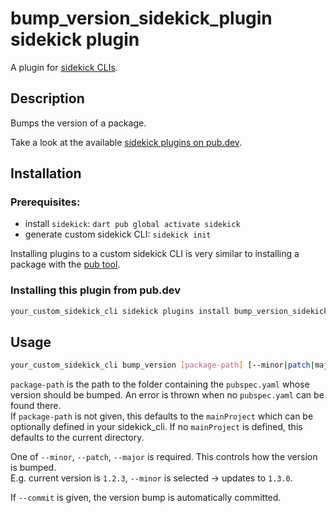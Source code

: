 # bump_version_sidekick_plugin sidekick plugin

A plugin for [sidekick CLIs](https://pub.dev/packages/sidekick).  

## Description

Bumps the version of a package.  

Take a look at the available [sidekick plugins on pub.dev](https://pub.dev/packages?q=dependency%3Asidekick_core).


## Installation

### Prerequisites:

- install `sidekick`: `dart pub global activate sidekick`
- generate custom sidekick CLI: `sidekick init`

Installing plugins to a custom sidekick CLI is very similar to installing a package with
the [pub tool](https://dart.dev/tools/pub/cmd/pub-global#activating-a-package).

### Installing this plugin from pub.dev

```bash
your_custom_sidekick_cli sidekick plugins install bump_version_sidekick_plugin
```

## Usage
```bash
your_custom_sidekick_cli bump_version [package-path] [--minor|patch|major] --[no-]commit
```

`package-path` is the path to the folder containing the `pubspec.yaml` whose version should be bumped. 
An error is thrown when no `pubspec.yaml` can be found there.  
If `package-path` is not given, this defaults to the `mainProject` which can be optionally defined in your sidekick_cli. 
If no `mainProject` is defined, this defaults to the current directory.

One of `--minor`, `--patch`, `--major` is required. This controls how the version is bumped.  
E.g. current version is `1.2.3`, `--minor` is selected -> updates to `1.3.0`.  

If `--commit` is given, the version bump is automatically committed.